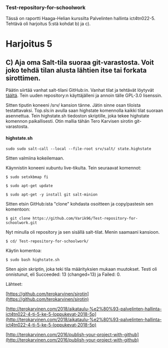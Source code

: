 ### Test-repository-for-schoolwork
Tässä on raportti Haaga-Helian kurssilta Palvelinten hallinta ict4tn022-5. Tehtävä oli harjoitus 5:stä kohdat b) ja c).


# Harjoitus 5


## C) Aja oma Salt-tila suoraa git-varastosta. Voit joko tehdä tilan alusta lähtien itse tai forkata sirottimen.

Päätin siirtää vanhat salt-tilani GitHub:in. Vanhat tilat ja tehtävät löytyvät [täältä](https://rikuvaurio.wordpress.com/). Tein uuden repository:n käyttäjälleni ja annoin tälle GPL-3.0 lisenssin.

Sitten tiputin koneeni /srv/ kansion tänne. Jätin sinne osan tiloista testattavaksi. Top.sls:in avulla saan highstate komennolla kaikki tilat suoraan asennettua. Tein highstate.sh tiedoston skriptille, joka tekee highstate komennon paikallisesti. Otin mallia tähän Tero Karvisen sirotin git-varastosta.


#### highstate.sh

    sudo sudo salt-call --local --file-root srv/salt/ state.highstate


Sitten valmiina kokeilemaan.


Käynnistin koneeni xubuntu live-tikulta. Tein seuraavat komennot:

    $ sudo setxkbmap fi
  
    $ sudo apt-get update
  
    $ sudo apt-get -y install git salt-minion


Sitten etsin GitHub:ista "clone" kohdasta osoitteen ja copy/pastesin sen komentoon:


    $ git clone https://github.com/Varik96/Test-repository-for-schoolwork.git


Nyt minulla oli repository ja sen sisällä salt-tilat. Menin saamaani kansioon.


    $ cd/ Test-repository-for-schoolwork/


Käytin komentoa:


    $ sudo bash highstate.sh


Siten ajoin skriptin, joka teki tila määrityksien mukaan muutokset. Testi oli onnistunut, eli Succeeded: 13 (changed=13) ja Failed: 0.


Lähteet:

[https://github.com/terokarvinen/sirotin](https://github.com/terokarvinen/sirotin)

[http://terokarvinen.com/2018/aikataulu-%e2%80%93-palvelinten-hallinta-ict4tn022-4-ti-5-ke-5-loppukevat-2018-5p](http://terokarvinen.com/2018/aikataulu-%e2%80%93-palvelinten-hallinta-ict4tn022-4-ti-5-ke-5-loppukevat-2018-5p)

[http://terokarvinen.com/2016/publish-your-project-with-github](http://terokarvinen.com/2016/publish-your-project-with-github)
